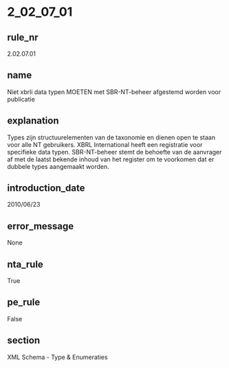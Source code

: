 # 2_02_07_01

## rule_nr
2.02.07.01

## name
Niet xbrli data typen MOETEN met SBR-NT-beheer afgestemd worden voor publicatie

## explanation
Types zijn structuurelementen van de taxonomie en dienen open te staan voor alle NT gebruikers. XBRL International heeft een registratie voor specifieke data typen. SBR-NT-beheer stemt de behoefte van de aanvrager af met de laatst bekende inhoud van het register om te voorkomen dat er dubbele types aangemaakt worden.

## introduction_date
2010/06/23

## error_message
None

## nta_rule
True

## pe_rule
False

## section
XML Schema - Type & Enumeraties

